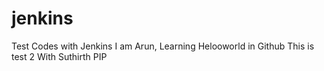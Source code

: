# jenkins
Test Codes with Jenkins
I am Arun, Learning Helooworld in Github
This is test 2
With Suthirth
PIP
